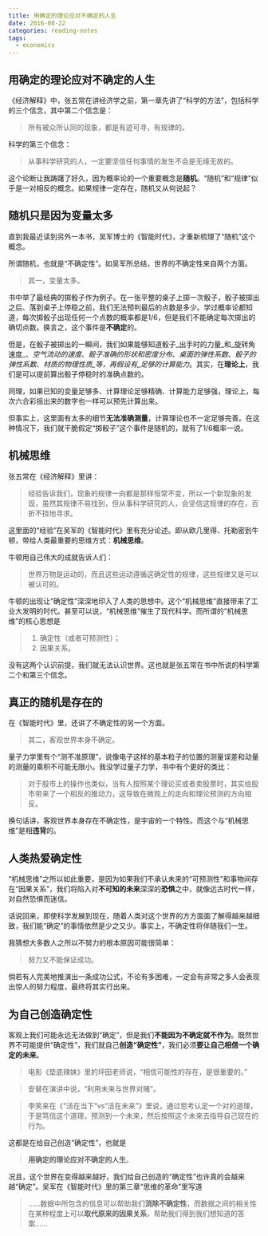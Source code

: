 ```yaml
---
title: 用确定的理论应对不确定的人生
date: 2016-08-22
categories: reading-notes
tags:
  - economics
---
```


## 用确定的理论应对不确定的人生

《经济解释》中，张五常在讲经济学之前，第一章先讲了“科学的方法”，包括科学的三个信念，其中第二个信念是：

> 所有被众所认同的现象，都是有迹可寻，有规律的。

科学的第三个信念：

> 从事科学研究的人，一定要坚信任何事情的发生不会是无缘无故的。

这个论断让我踌躇了好久，因为概率论的一个重要概念是**随机**。“随机”和“规律”似乎是一对相反的概念。如果规律一定存在，随机又从何说起？

## 随机只是因为变量太多

直到我最近读到另外一本书，吴军博士的《智能时代》，才重新梳理了“随机”这个概念。

所谓随机，也就是“不确定性”。如吴军所总结，世界的不确定性来自两个方面。

> 其一，变量太多。

书中举了最经典的掷骰子作为例子。在一张平整的桌子上掷一次骰子，骰子被掷出之后、落到桌子上停稳之前，我们无法预判最后的点数是多少。学过概率论都知道，每次掷骰子出现任何一个点数的概率都是1/6，但是我们不能确定每次掷出的确切点数。换言之，这个事件是**不确定**的。

但是，在骰子被掷出的一瞬间，我们如果能够知道骰子_出手时的力量_和_旋转角速度_、_空气流动的速度_、_骰子准确的形状和密度分布_、_桌面的弹性系数_、_骰子的弹性系数_、_材质的物理性质_等，再假设有_足够的计算能力_。其实，在**理论上**，我们是可以提前算出骰子停稳时的准确点数的。

同理，如果已知的变量足够多、计算理论足够精确、计算能力足够强，理论上，每次六合彩摇出来的数字也一样可以预先计算出来。

但事实上，这里面有太多的细节**无法准确测量**，计算理论也不一定足够完善。在这种情况下，我们就干脆假定“掷骰子”这个事件是随机的，就有了1/6概率一说。

## 机械思维

张五常在《经济解释》里讲：

> 经验告诉我们，现象的规律一向都是那样恒常不变，所以一个新现象的发现，虽然其规律不易找到，但从事科学研究的人，会坚信这规律的存在，百折不挠地寻求。

这里面的“经验”在吴军的《智能时代》里有充分论述。即从欧几里得、托勒密到牛顿，带给人类最重要的思维方式：**机械思维**。

牛顿用自己伟大的成就告诉人们：

> 世界万物是运动的，而且这些运动遵循这确定性的规律，这些规律又是可以被认可的。

牛顿的出现让“确定性”深深地印入了人类的思想中。这个“机械思维”直接带来了工业大发明的时代。甚至可以说，“机械思维”催生了现代科学。而所谓的“机械思维”的核心思想是

> 1. 确定性（或者可预测性）；
> 2. 因果关系。

没有这两个认识前提，我们就无法认识世界。这也就是张五常在书中所说的科学第二个和第三个信念。

## 真正的随机是存在的

在《智能时代》里，还讲了不确定性的另一个方面。

> 其二，客观世界本身不确定。

量子力学里有个“测不准原理”，说像电子这样的基本粒子的位置的测量误差和动量的测量的乘积不可能无限小。我没学过量子力学，书中有个更好的类比：

> 对于股市上的操作也类似，当有人按照某个理论买或者卖股票时，其实给股市带来了一个相反的推动力，这导致在微观上的走向和理论预测的方向相反。

换句话讲，客观世界本身存在不确定性，是宇宙的一个特性。而这个与“机械思维”是相**违背**的。

## 人类热爱确定性

“机械思维”之所以如此重要，是因为如果我们不承认未来的“可预测性”和事物间存在“因果关系”，我们将陷入对**不可知的未来**深深的**恐惧**之中，就像远古时代一样，对自然恐惧而迷信。

话说回来，即使科学发展到现在，随着人类对这个世界的方方面面了解得越来越细致，我们能“确定”的事情依然是少之又少。事实上，不确定性将伴随我们一生。

我猜想大多数人之所以不努力的根本原因可能很简单：

> 努力又不能保证成功。

倘若有人完美地推演出一条成功公式，不论有多困难，一定会有非常之多人会表现出惊人的努力程度，最终将其实行出来。

## 为自己创造确定性

客观上我们可能永远无法做到“确定”，但是我们**不能因为不确定就不作为**。既然世界不可能提供“确定性”，我们就自己**创造“确定性”**，我们必须**要让自己相信一个确定的未来**。

> 电影《垫底辣妹》里的坪田老师说，“相信可能性的存在，是很重要的。”

> 安替在演讲中说，“利用未来与世界对赌”。

> 李笑来在《“活在当下”vs“活在未来”》里说，通过思考认定一个对的道理，于是笃信这个道理，预测到一个未来，然后按照这个未来去指导自己现在的行为。

这都是在给自己创造“确定性”，也就是

> **用确定的理论应对不确定的人生**。

况且，这个世界在变得越来越好，我们给自己创造的“确定性”也许真的会越来越“确定”。吴军在《智能时代》里的第三章“思维的革命”里写道

> ……数据中所包含的信息可以帮助我们**消除不确定性**，而数据之间的相关性在某种程度上可以**取代原来的因果关系**，帮助我们得到我们想知道的答案……
